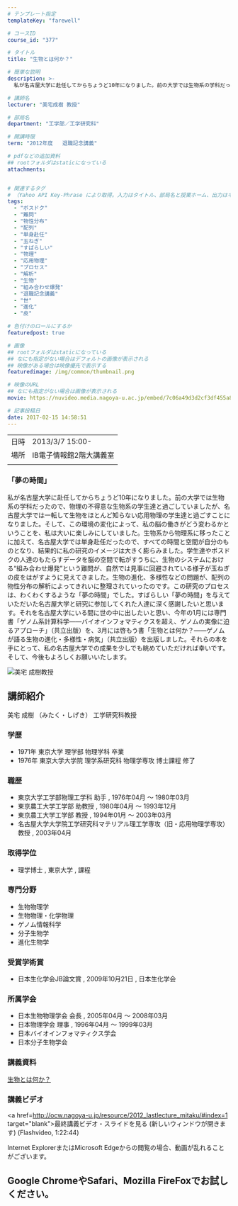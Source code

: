```yaml
---
# テンプレート指定
templateKey: "farewell"

# コースID
course_id: "377"

# タイトル
title: "生物とは何か？"

# 簡単な説明
description: >-
  私が名古屋大学に赴任してからちょうど10年になりました。前の大学では生物系の学科だったので、物理の不得意な生物系の学生達と過ごしていましたが、名古屋大学では一転して生物をほとんど知らない応用物理の学生達と過ごすことになりました。そして、この環境の変化によって、私の脳の働きがどう変わるかということを、私は大いに楽しみにしていました。生物系から物理系に移ったことに加えて、名古屋大学では単身赴任だっ ....

# 講師名
lecturer: "美宅成樹 教授"

# 部局名
department: "工学部／工学研究科"

# 開講時限
term: "2012年度	退職記念講義"

# pdfなどの追加資料
## rootフォルダはstaticになっている
attachments:


# 関連するタグ
# （Yahoo API Key-Phrase により取得。入力はタイトル、部局名と授業ホーム、出力はキーフレーズ（tags））
tags:
  - "ポスドク"
  - "難問"
  - "物性分布"
  - "配列"
  - "単身赴任"
  - "玉ねぎ"
  - "すばらしい"
  - "物理"
  - "応用物理"
  - "プロセス"
  - "解析"
  - "生物"
  - "組み合わせ爆発"
  - "退職記念講義"
  - "世"
  - "進化"
  - "皮"

# 色付けのロールにするか
featuredpost: true

# 画像
## rootフォルダはstaticになっている
## なにも指定がない場合はデフォルトの画像が表示される
## 映像がある場合は映像優先で表示する
featuredimage: /img/common/thumbnail.png

# 映像のURL
## なにも指定がない場合は画像が表示される
movie: https://nuvideo.media.nagoya-u.ac.jp/embed/7c06a49d3d2cf3df455a8a47be6717fc1dda2391

# 記事投稿日
date: 2017-02-15 14:58:51
---
```


|   |   |
|---|---|
| 日時 | 2013/3/7  15:00- |
| 場所 | IB電子情報館2階大講義室 |
|   |   |


### 「夢の時間」

私が名古屋大学に赴任してからちょうど10年になりました。前の大学では生物系の学科だったので、物理の不得意な生物系の学生達と過ごしていましたが、名古屋大学では一転して生物をほとんど知らない応用物理の学生達と過ごすことになりました。そして、この環境の変化によって、私の脳の働きがどう変わるかということを、私は大いに楽しみにしていました。生物系から物理系に移ったことに加えて、名古屋大学では単身赴任だったので、すべての時間と空間が自分のものとなり、結果的に私の研究のイメージは大きく膨らみました。学生達やポスドクの人達のもたらすデータを脳の空間で転がすうちに、生物のシステムにおける“組み合わせ爆発”という難問が、自然では見事に回避されている様子が玉ねぎの皮をはがすように見えてきました。生物の進化、多様性などの問題が、配列の物性分布の解析によってきれいに整理されていったのです。この研究のプロセスは、わくわくするような「夢の時間」でした。すばらしい「夢の時間」を与えていただいた名古屋大学と研究に参加してくれた人達に深く感謝したいと思います。それを名古屋大学にいる間に世の中に出したいと思い、今年の1月には専門書「ゲノム系計算科学——バイオインフォマティクスを超え、ゲノムの実像に迫るアプローチ」（共立出版）を、3月には啓もう書「生物とは何か？——ゲノムが語る生物の進化・多様性・病気」（共立出版）を出版しました。それらの本を手にとって、私の名古屋大学での成果を少しでも眺めていただければ幸いです。そして、今後もよろしくお願いいたします。


![美宅 成樹教授](https://ocw.nagoya-u.jp/files/377/s_H24mitaku_facephoto-resize.jpg) 

## 講師紹介

美宅 成樹 （みたく・しげき） 工学研究科教授

### 学歴

* 1971年 東京大学 理学部 物理学科 卒業
* 1976年 東京大学大学院 理学系研究科 物理学専攻 博士課程 修了

### 職歴

* 東京大学工学部物理工学科 助手 , 1976年04月 〜 1980年03月
* 東京農工大学工学部 助教授 , 1980年04月 〜 1993年12月
* 東京農工大学工学部 教授 , 1994年01月 〜 2003年03月
* 名古屋大学大学院工学研究科マテリアル理工学専攻（旧・応用物理学専攻） 教授 , 2003年04月

### 取得学位

* 理学博士 , 東京大学 , 課程

### 専門分野

* 生物物理学
* 生物物理・化学物理
* ゲノム情報科学
* 分子生物学
* 進化生物学

### 受賞学術賞

* 日本生化学会JB論文賞 , 2009年10月21日 , 日本生化学会

### 所属学会

* 日本生物物理学会 会長 , 2005年04月 〜 2008年03月
* 日本物理学会 理事 , 1996年04月 〜 1999年03月
* 日本バイオインフォマティクス学会
* 日本分子生物学会


### 講義資料

[生物とは何か？](https://ocw.nagoya-u.jp/files/377/H24mitaku_lastlecture_remodified.pdf) 

### 講義ビデオ

<a href=http://ocw.nagoya-u.jp/resource/2012_lastlecture_mitaku/#index=1 target="blank">最終講義ビデオ・スライドを見る (新しいウィンドウが開きます)</a> (Flashvideo, 1:22:44)


Internet ExplorerまたはMicrosoft Edgeからの閲覧の場合、動画が乱れることがございます。

Google ChromeやSafari、Mozilla FireFoxでお試しください。
-----